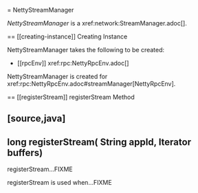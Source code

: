 = NettyStreamManager

*NettyStreamManager* is a xref:network:StreamManager.adoc[].

== [[creating-instance]] Creating Instance

NettyStreamManager takes the following to be created:

* [[rpcEnv]] xref:rpc:NettyRpcEnv.adoc[]

NettyStreamManager is created for xref:rpc:NettyRpcEnv.adoc#streamManager[NettyRpcEnv].

== [[registerStream]] registerStream Method

[source,java]
----
long registerStream(
  String appId,
  Iterator<ManagedBuffer> buffers)
----

registerStream...FIXME

registerStream is used when...FIXME

